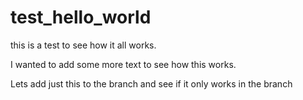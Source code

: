 test_hello_world
================

this is a test to see how it all works.


I wanted to add some more text to see how this works.

Lets add just this to the branch and see if it only works in the branch
